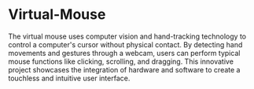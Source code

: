 # Virtual-Mouse
The virtual mouse uses computer vision and hand-tracking technology to control a computer's cursor without physical contact. By detecting hand movements and gestures through a webcam, users can perform typical mouse functions like clicking, scrolling, and dragging. This innovative project showcases the integration of hardware and software to create a touchless and intuitive user interface.
